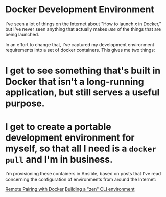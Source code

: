 Docker Development Environment
==============================

I've seen a lot of things on the Internet about "How to launch *x* in Docker," but
I've never seen anything that actually makes *use* of the things that are being launched.

In an effort to change that, I've captured my development environment requirements into
a set of docker containers. This gives me two things:

# I get to see something that's built in Docker that isn't a long-running application, but still serves a useful purpose.
# I get to create a portable development environment for myself, so that all I need is a `docker pull` and I'm in business.

I'm provisioning these containers in Ansible, based on posts that I've read concerning the 
configuration of environments from around the Internet:

[Remote Pairing with Docker](https://www.ctl.io/developers/blog/post/cloud-coding-docker-remote-pairing/)
[Building a "zen" CLI environment](http://www.theodo.fr/blog/2014/01/build-a-zen-command-line-environment-with-git-tmux-oh-my-zsh-mosh-and-docker/)



